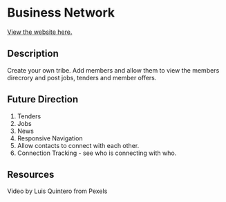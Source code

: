 # Business Network
[View the website here.](https://frozen-basin-26237.herokuapp.com/)


## Description

Create your own tribe.  Add members and allow them to view the members direcrory and post jobs, tenders and member offers.

## Future Direction

1. Tenders
2. Jobs
3. News
4. Responsive Navigation
5. Allow contacts to connect with each other.
6. Connection Tracking - see who is connecting with who.

## Resources
Video by Luis Quintero from Pexels